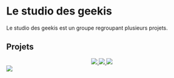 # Le studio des geekis
Le studio des geekis est un groupe regroupant plusieurs projets.
## Projets
  <div align = "center">
  <a href="https://discord.gg/RQaFrPqqhr">
  <img src="https://discordapp.com/api/guilds/895687398548201482/widget.png?style=banner4">
  </a>
  <a href="https://discord.gg/RMSBwxmvbt">
  <img src="https://discordapp.com/api/guilds/855461234376048650/widget.png?style=banner4">
  </a>
  <a href="https://discord.gg/Ba949DD3VC">
  <img src="https://discordapp.com/api/guilds/938769960572960829/widget.png?style=banner4">
  </a>
  </div

  <div align = "center">
  <a href="https://www.youtube.com/channel/UClgeTQQ8E-O1wwqOC0UlnMA">
  <img src="https://user-images.githubusercontent.com/89143083/168467823-049f2e1d-a5dc-4be4-80a2-ffa0e14cf45f.png">
  </a>
  </div>
